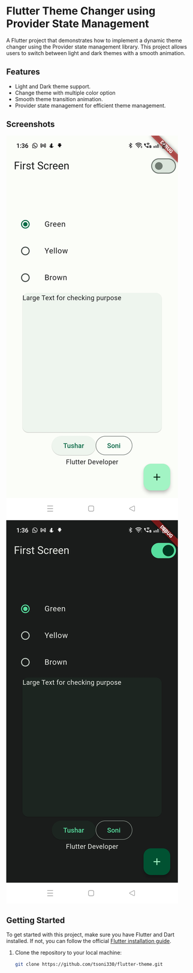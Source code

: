 # Flutter Theme Changer using Provider State Management

A Flutter project that demonstrates how to implement a dynamic theme changer using the Provider state management library. This project allows users to switch between light and dark themes with a smooth animation.

## Features

- Light and Dark theme support.
- Change theme with multiple color option
- Smooth theme transition animation.
- Provider state management for efficient theme management.

## Screenshots

![Light Theme](https://github.com/tsoni330/flutter-theme/blob/main/lib/Screenshots/Light%20Theme.jpg)
![Dark Theme](https://github.com/tsoni330/flutter-theme/blob/main/lib/Screenshots/Dark%20Theme.jpg)

## Getting Started

To get started with this project, make sure you have Flutter and Dart installed. If not, you can follow the official [Flutter installation guide](https://flutter.dev/docs/get-started/install).

1. Clone the repository to your local machine:

   ```bash
   git clone https://github.com/tsoni330/flutter-theme.git
